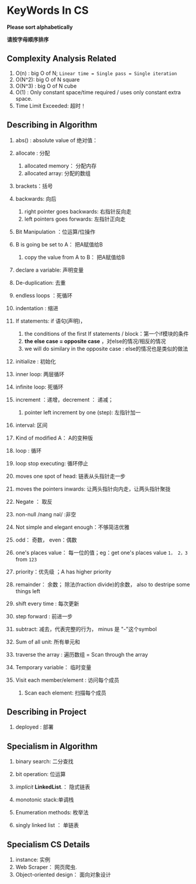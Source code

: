 # KeyWords In  CS

**Please sort alphabetically**

**请按字母顺序排序**

## Complexity Analysis Related

1.  O(n) :  big O of N; `Linear time = Single pass = Single iteration`
2.  O(N^2): big O of N square 
3.  O(N^3) : big O of N cube
4.  O(1) : Only constant space/time required /  uses only constant extra space. 
4.  Time Limit Exceeded: 超时！

## Describing in Algorithm

1. abs() :  absolute value of 绝对值：

2. allocate : 分配

   1. allocated  memory： 分配内存
   2. allocated array: 分配的数组 

3. brackets：括号

4. backwards: 向后

   1. right pointer  goes backwards:  右指针反向走
   2. left pointers goes forwards:  左指针正向走

5. Bit Manipulation ：位运算/位操作

6. B is going be set to A： 把A赋值给B
   1. copy the value from A to B： 把A赋值给B

7. declare a variable:  声明变量

8. De-duplication:  去重

9. endless loops ：死循环

10. indentation : 缩进

11. If statements: if 语句(声明)， 
    1. the conditions of the first If statements / block：第一个if模块的条件
    1. **the else case = opposite case**  ，对else的情况/相反的情况
    1. we will do similary in the opposite case :  else的情况也是类似的做法

12. initialize :  初始化

13. inner loop: 两层循环

14. infinite loop: 死循环

15. increment ：递增，decrement ： 递减；  

    1. pointer left  increment by one (step): 左指针加一

16. interval: 区间

17. Kind of  modified  A： A的变种版

18. loop : 循环

19. loop stop executing: 循环停止

20. moves one spot of head: 链表从头指针走一步

21. moves the pointers inwards: 让两头指针向内走，让两头指针聚拢

22. Negate ： 取反

23. non-null /nang nəl/ :非空

24. Not simple and elegant enough：不够简洁优雅

25. odd： 奇数， even：偶数

26. one's places value： 每一位的值；eg：get one's places value `1， 2，3`  from  `123` 

27. priority：优先级 ；A has higher priority

28. remainder： 余数； 除法(fraction divide)的余数， also to destripe some things left

29. shift every time : 每次更新

30. step forward : 前进一步

31. subtract: 减去，代表完整的行为， minus 是 "-"这个symbol

32. Sum of all unit: 所有单元和 

33. traverse the array : 遍历数组 = Scan through the array

34. Temporary variable： 临时变量

35. Visit each member/element : 访问每个成员

    1. Scan each element: 扫描每个成员

    




## Describing in Project

1. deployed : 部署



## Specialism in Algorithm

1. binary search: 二分查找

2. bit operation:   位运算

3. *implicit* **LinkedList**.： 隐式链表

4. monotonic stack:单调栈

4. Enumeration methods: 枚举法

5. singly linked list ： 单链表

   



## Specialism  CS Details

1. instance: 实例
2. Web Scraper： 网页爬虫.
3. Object-oriented design： 面向对象设计
